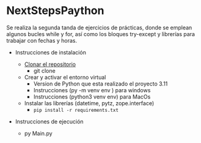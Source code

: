 # NextStepsPaython

Se realiza la segunda tanda de ejercicios de prácticas, donde se emplean algunos bucles while y for, así como los bloques try-except y librerías para trabajar con fechas y horas.

- Instrucciones de instalación
  - [Clonar el repositorio](https://github.com/Zeta997/NextStepsPaython.git)
    - git clone 
  - Crear y activar el entorno virtual
    - Version de Python que esta realizado el proyecto 3.11
    - Instrucciones (py -m venv env ) para windows 
    - Instrucciones (python3 venv env) para MacOs
  - Instalar las librerías (datetime, pytz, zope.interface)
    - `pip install -r requirements.txt`

- Instrucciones de ejecución
  - py Main.py
